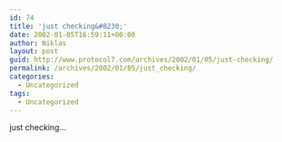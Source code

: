 ```yaml
---
id: 74
title: 'just checking&#8230;'
date: 2002-01-05T16:59:11+00:00
author: Niklas
layout: post
guid: http://www.protocol7.com/archives/2002/01/05/just-checking/
permalink: /archives/2002/01/05/just_checking/
categories:
  - Uncategorized
tags:
  - Uncategorized
---
```

<div class='microid-7dcda6cda39f51d108671633eb2f3f36b3e6c14f'>
  <p>
    just checking&#8230;
  </p>
</div>